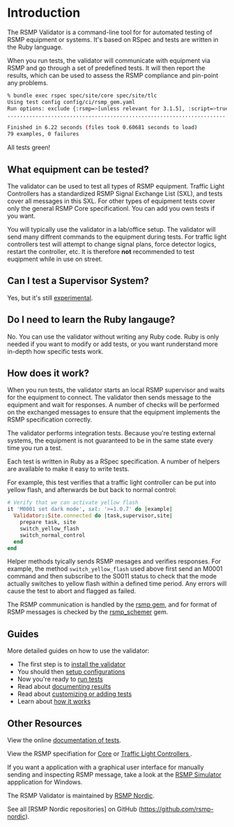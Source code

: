 # Introduction
The RSMP Validator is a command-line tool for for automated testing of RSMP equipment or systems. It's based on RSpec and tests are written in the Ruby language.

When you run tests, the validator will communicate with equipment via RSMP and go through a set of predefined tests. It will then report the results, which can be used to assess the RSMP compliance and pin-point any problems.

```sh
% bundle exec rspec spec/site/core spec/site/tlc
Using test config config/ci/rsmp_gem.yaml
Run options: exclude {:rsmp=>[unless relevant for 3.1.5], :script=>true}
...............................................................................

Finished in 6.22 seconds (files took 0.60681 seconds to load)
79 examples, 0 failures
```

All tests green!

## What equipment can be tested?
The validator can be used to test all types of RSMP equipment. Traffic Light Controllers has a standardized RSMP Signal Exchange List (SXL), and tests cover all messages in this SXL. For other types of equipment tests cover only the general RSMP Core specificationl. You can add you own tests if you want.

You will typically use the validator in a lab/office setup. The validator will send many diffrent commands to the equipment during tests. For traffic light controllers test will attempt to change signal plans, force detector logics, restart the controller, etc. It is therefore **not** recommended to test euqipment while in use on street.

## Can I test a Supervisor System?
Yes, but it's still [experimental](supervisors.md).

## Do I need to learn the Ruby langauge?
No. You can use the validator without writing any Ruby code. Ruby is only needed if you want to modify or add tests, or you want runderstand more in-depth how specific tests work.

## How does it work?
When you run tests, the validator starts an local RSMP supervisor and waits for the equipment to connect. The validator then sends message to the equipment and wait for responses. A number of checks will be performed on the exchanged messages to ensure that the equipment implements the RSMP specification correctly.

The validator performs integration tests. Because you're testing external systems, the equipment is not guaranteed to be in the same state every time you run a test.

Each test is written in Ruby as a RSpec specification. A number of helpers are available to make it easy to write tests.

For example, this test verifies that a traffic light controller can be put into yellow flash, and afterwards be but back to normal control:

```ruby
# Verify that we can activate yellow flash
it 'M0001 set dark mode', sxl: '>=1.0.7' do |example|
  Validator::Site.connected do |task,supervisor,site|
    prepare task, site
    switch_yellow_flash
    switch_normal_control
  end
end
```

Helper methods tyically sends RSMP mesages and verifies responses. For example, the method `switch_yellow_flash` used above first send an M0001 command and then subscribe to the S0011 status to check that the mode actually switches to yellow flash within a defined time period. Any errors will cause the test to abort and flagged as failed.

The RSMP communication is handled by the [rsmp gem](https://github.com/rsmp-nordic/rsmp), and for format of RSMP messages is checked by the [rsmp_schemer](https://github.com/rsmp-nordic/rsmp_schemer) gem.

## Guides
More detailed guides on how to use the validator:

- The first step is to [install the validator](installing.md)
- You should then [setup configurations](configuring.md)
- Now you're ready to [run tests](testing.md)
- Read about [documenting results](reporting.md)
- Read about [customizing or adding tests](writing_tests.md)
- Learn about [how it works](implementation.md)

## Other Resources
View the online [documentation of tests](https://rsmp-nordic.github.io/rsmp_validator/index.html).

View the RSMP specifiation for [Core](https://github.com/rsmp-nordic/rsmp_core) or [Traffic Light Controllers ](https://github.com/rsmp-nordic/rsmp_sxl_traffic_lights).

If you want a application with a graphical user interface for manually sending and inspecting RSMP message, take a look at the [RSMP Simulator](https://github.com/rsmp-nordic/rsmp_simulator) appplication for Windows.

The RSMP Validator is maintained by [RSMP Nordic](https://rsmp-nordic.org).

See all [RSMP Nordic repositories] on GitHub (https://github.com/rsmp-nordic).

